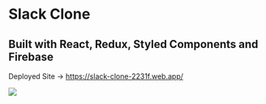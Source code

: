 # Slack Clone
## Built with React, Redux, Styled Components and Firebase

Deployed Site -> https://slack-clone-2231f.web.app/

![](https://firebasestorage.googleapis.com/v0/b/slack-clone-2231f.appspot.com/o/slack-clone.PNG?alt=media&token=2b1c3201-b198-4548-a0be-895d2476fdd5)

